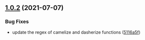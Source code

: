 ## [1.0.2](https://github.com/growingio/gio-generator/compare/v1.0.1...v1.0.2) (2021-07-07)


### Bug Fixes

* update the regex of camelize and dasherize functions ([5116a5f](https://github.com/growingio/gio-generator/commit/5116a5fd56c9943d64c2516dad0544aef12b7102))



